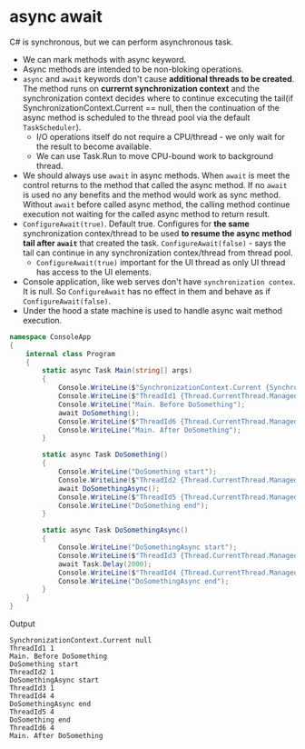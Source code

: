 # async await

C# is synchronous, but we can perform asynchronous task.

- We can mark methods with async keyword.
- Async methods are intended to be non-bloking operations.
- `async` and `await` keywords don't cause **additional threads to be created**. The method runs on **currernt synchronization context** and the synchronization context decides where to continue excecuting the tail(if SynchronizationContext.Current == null, then the continuation of the async method is scheduled to the thread pool via the default `TaskScheduler`).
  - I/O operations itself do not require a CPU/thread - we only wait for the result to become available.
  - We can use Task.Run to move CPU-bound work to background thread.
- We should always use `await` in async methods. When `await` is meet the control returns to the method that called the async method. If no `await` is used no any benefits and the method would work as sync method. Without `await` before called async method, the calling method continue execution not waiting for the called async method to return result.  
- `ConfigureAwait(true)`. Default true. Configures for **the same** synchronization contex/thread to be used **to resume the async method tail after `await`** that created the task. `ConfigureAwait(false)` - says the tail can continue in any synchronization contex/thread from thread pool.
  - `ConfigureAwait(true)` important for the UI thread as only UI thread has access to the UI elements.
- Console application, like web serves don't have `synchronization contex`. It is null. So `ConfigureAwait` has no effect in them and behave as if `ConfigureAwait(false)`.
- Under the hood a state machine is used to handle async wait method execution.

```c#
namespace ConsoleApp
{
    internal class Program
    {
        static async Task Main(string[] args)
        {
            Console.WriteLine($"SynchronizationContext.Current {SynchronizationContext.Current?.ToString() ?? "null"}");
            Console.WriteLine($"ThreadId1 {Thread.CurrentThread.ManagedThreadId}");
            Console.WriteLine("Main. Before DoSomething");
            await DoSomething();
            Console.WriteLine($"ThreadId6 {Thread.CurrentThread.ManagedThreadId}");
            Console.WriteLine("Main. After DoSomething");
        }

        static async Task DoSomething()
        {
            Console.WriteLine("DoSomething start");
            Console.WriteLine($"ThreadId2 {Thread.CurrentThread.ManagedThreadId}");
            await DoSomethingAsync();
            Console.WriteLine($"ThreadId5 {Thread.CurrentThread.ManagedThreadId}");
            Console.WriteLine("DoSomething end");
        }

        static async Task DoSomethingAsync()
        {
            Console.WriteLine("DoSomethingAsync start");
            Console.WriteLine($"ThreadId3 {Thread.CurrentThread.ManagedThreadId}");
            await Task.Delay(2000);
            Console.WriteLine($"ThreadId4 {Thread.CurrentThread.ManagedThreadId}");
            Console.WriteLine("DoSomethingAsync end");
        }
    }
}
```
Output
```
SynchronizationContext.Current null
ThreadId1 1
Main. Before DoSomething
DoSomething start
ThreadId2 1
DoSomethingAsync start
ThreadId3 1
ThreadId4 4
DoSomethingAsync end
ThreadId5 4
DoSomething end
ThreadId6 4
Main. After DoSomething
```
